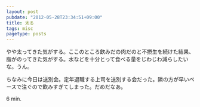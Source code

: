```yaml
---
layout: post
pubdate: "2012-05-28T23:34:51+09:00"
title: 太る
tags: misc
pagetype: posts
---
```

やや太ってきた気がする。ここのところ飲みだの肉だのと不摂生を続けた結果、脂がのってきた気がする。水などを十分とって食べる量をじわじわ減らしたいな。うん。

ちなみに今日は送別会。定年退職する上司を送別する会だった。隣の方が早いペースで注ぐので飲みすぎてしまった。だめだなあ。

6 min.
